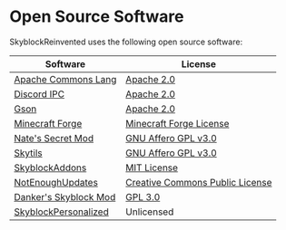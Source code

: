 # Open Source Software

SkyblockReinvented uses the following open source software:

Software | License
------------ | -------------
[Apache Commons Lang](https://github.com/apache/commons-lang) | [Apache 2.0](../../dependencyLicenses/discordIPC/APACHE_2.0.txt)
[Discord IPC](https://github.com/jagrosh/DiscordIPC) | [Apache 2.0](../../dependencyLicenses/discordIPC/APACHE_2.0.txt)
[Gson](https://github.com/google/gson) | [Apache 2.0](../../dependencyLicenses/discordIPC/APACHE_2.0.txt)
[Minecraft Forge](https://github.com/MinecraftForge/MinecraftForge/tree/1.8.9) | [Minecraft Forge License](https://github.com/MinecraftForge/MinecraftForge/blob/1.8.9/MinecraftForge-License.txt)
[Nate's Secret Mod](https://github.com/Nat3z/SkyblockMod) | [GNU Affero GPL v3.0](https://choosealicense.com/licenses/agpl-3.0/)
[Skytils](https://github.com/Skytils/SkytilsMod/blob/main/LICENSE) | [GNU Affero GPL v3.0](https://choosealicense.com/licenses/agpl-3.0/)
[SkyblockAddons](https://github.com/BiscuitDevelopment/SkyblockAddons/blob/17bcf6383f827d84dac8bd9e8e7f89f594236f99/LICENSE) | [MIT License](https://choosealicense.com/licenses/mit/)
[NotEnoughUpdates](https://github.com/Moulberry/NotEnoughUpdates/blob/master/LICENSE) | [Creative Commons Public License](https://creativecommons.org/licenses/by-nc/3.0/)
[Danker's Skyblock Mod](https://github.com/bowser0000/SkyblockMod/) | [GPL 3.0](https://www.gnu.org/licenses/gpl-3.0-standalone.html)
[SkyblockPersonalized](https://github.com/Cobble8/SkyblockPersonalized/tree/main/main/java/com/cobble/sbp) | Unlicensed
